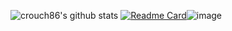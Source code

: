 ![crouch86's github stats](https://github-readme-stats.vercel.app/api?username=crouch86&show_icons=true&count_private=true&include_all_commits=true&hide_border=true&theme=highcontrast)                                                 [![Readme Card](https://github-readme-stats.vercel.app/api/pin/?username=crouch86&repo=recovery_xiaomi_selene&hide_border=true&theme=highcontrast)](https://github.com/crouch86/recovery_xiaomi_selene)![image](https://github.com/crouch86/crouch86/assets/81594192/7173345f-ef4b-48f3-a997-0f653582d5da)

